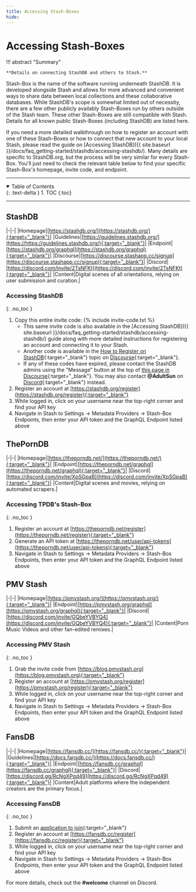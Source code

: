 ```yaml
---
title: Accessing Stash-Boxes
hide:
---
```


# Accessing Stash-Boxes

!!! abstract "Summary"

    **Details on connecting StashDB and others to Stash.**

Stash-Box is the name of the software running underneath StashDB. It is developed alongside Stash and allows for more advanced and convenient ways to share data between local collections and these collaborative databases. While StashDB's scope is somewhat limited out of necessity, there are a few other publicly availably Stash-Boxes run by others outside of the Stash team. These other Stash-Boxes are still compatible with Stash. Details for all known public Stash-Boxes (including StashDB) are listed here.

If you need a more detailed walkthrough on how to register an account with one of these Stash-Boxes or how to connect that new account to your local Stash, please read the guide on [Accessing StashDB]({{ site.baseurl }}/docs/faq_getting-started/stashdb/accessing-stashdb/). Many details are specific to StashDB.org, but the process will be very similar for every Stash-Box. You'll just need to check the relevant table below to find your specific Stash-Box's homepage, invite code, and endpoint.

---

<details open markdown="block">
  <summary>
    Table of Contents
  </summary>
  {: .text-delta }
1. TOC
{:toc}
</details>

---

## StashDB

|-|-|
|Homepage|[https://stashdb.org/](https://stashdb.org/){:target="_blank"}|
|Guidelines|[https://guidelines.stashdb.org/](https://https://guidelines.stashdb.org/){:target="_blank"}|
|Endpoint|[https://stashdb.org/graphql](https://stashdb.org/graphql){:target="_blank"}|
|Discourse|[https://discourse.stashapp.cc/signup](https://discourse.stashapp.cc/signup){:target="_blank"}|
|Discord|[https://discord.com/invite/2TsNFKt](https://discord.com/invite/2TsNFKt){:target="_blank"}|
|Content|Digital scenes of all orientations, relying on user submission and curation.|

### Accessing StashDB
{: .no_toc }

1. Copy this entire invite code: {% include invite-code.txt %}
    - This same invite code is also available in the [Accessing StashDB]({{ site.baseurl }}/docs/faq_getting-started/stashdb/accessing-stashdb/) guide along with more detailed instructions for registering an account and connecting it to your Stash.
    - Another code is available in the [How to Register on StashDB](https://discourse.stashapp.cc/t/how-to-register-on-stashdb/402){:target="_blank"} topic on [Discourse](https://discourse.stashapp.cc/signup){:target="_blank"}.
    - If any of these codes have expired, please contact the StashDB admins using the "Message" button at the top of [this page in Discourse](https://discourse.stashapp.cc/g/stashdb_admins){:target="_blank"}. You may also contact **@AdultSun** on [Discord](https://discord.com/invite/2TsNFKt){:target="_blank"} instead.
1. Register an account at [https://stashdb.org/register](https://stashdb.org/register){:target="_blank"}
1. While logged in, click on your username near the top-right corner and find your API key
1. Navigate in Stash to Settings -> Metadata Providers -> Stash-Box Endpoints, then enter your API token and the GraphQL Endpoint listed above

## ThePornDB

|-|-|
|Homepage|[https://theporndb.net/](https://theporndb.net/){:target="_blank"}|
|Endpoint|[https://theporndb.net/graphql](https://theporndb.net/graphql){:target="_blank"}|
|Discord|[https://discord.com/invite/XpSGpaB](https://discord.com/invite/XpSGpaB){:target="_blank"}|
|Content|Digital scenes and movies, relying on automated scrapers.|

### Accessing TPDB's Stash-Box
{: .no_toc }

1. Register an account at [https://theporndb.net/register](https://theporndb.net/register){:target="_blank"}
1. Generate an API token at [https://theporndb.net/user/api-tokens](https://theporndb.net/user/api-tokens){:target="_blank"}
1. Navigate in Stash to Settings -> Metadata Providers -> Stash-Box Endpoints, then enter your API token and the GraphQL Endpoint listed above

## PMV Stash

|-|-|
|Homepage|[https://pmvstash.org/](https://pmvstash.org/){:target="_blank"}|
|Endpoint|[https://pmvstash.org/graphql](https://pmvstash.org/graphql){:target="_blank"}|
|Discord|[https://discord.com/invite/GQbeYVBYQ4](https://discord.com/invite/GQbeYVBYQ4){:target="_blank"}|
|Content|Porn Music Videos and other fan-edited remixes.|

### Accessing PMV Stash
{: .no_toc }

1. Grab the invite code from [https://blog.pmvstash.org](https://blog.pmvstash.org){:target="_blank"} 
1. Register an account at [https://pmvstash.org/register](https://pmvstash.org/register){:target="_blank"}
1. While logged in, click on your username near the top-right corner and find your API key
1. Navigate in Stash to Settings -> Metadata Providers -> Stash-Box Endpoints, then enter your API token and the GraphQL Endpoint listed above

## FansDB

|-|-|
|Homepage|[https://fansdb.cc/](https://fansdb.cc/){:target="_blank"}|
|Guidelines|[https://docs.fansdb.cc/](https://docs.fansdb.cc/){:target="_blank"}|
|Endpoint|[https://fansdb.cc/graphql](https://fansdb.cc/graphql){:target="_blank"}|
|Discord|[https://discord.gg/RcNgXPqd49](https://discord.gg/RcNgXPqd49){:target="_blank"}|
|Content|Adult platforms where the independent creators are the primary focus.|

### Accessing FansDB
{: .no_toc }

1. Submit an [application to join](https://cryptpad.fr/form/#/2/form/view/RVkCo6oH3uY53GDaHkbevathvxzgyrxRcijr6cfNNe0/embed/){:target="_blank"}
1. Register an account at [https://fansdb.cc/register](https://fansdb.cc/register){:target="_blank"}
1. While logged in, click on your username near the top-right corner and find your API key
1. Navigate in Stash to Settings -> Metadata Providers -> Stash-Box Endpoints, then enter your API token and the GraphQL Endpoint listed above

For more details, check out the **#welcome** channel on Discord.
